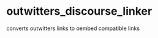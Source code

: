 outwitters_discourse_linker
===========================
converts outwitters links to oembed compatible links
